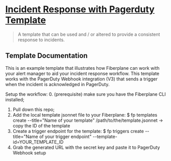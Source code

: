# [Incident Response with Pagerduty Template](./template.jsonnet)

> A template that can be used and / or altered to provide a consistent response to incidents.

## Template Documentation

This is an example template that illustrates how Fiberplane can work with your alert manager to aid your incident response workflow. This template works with the PagerDuty Webhook integration (V3) that sends a trigger when the incident is acknowledged in PagerDuty.

Setup the workflow: 0. (prerequisite) make sure you have the Fiberplane CLI installed;

1. Pull down this repo;
2. Add the local template jsonnet file to your Fiberplane:
   $ fp templates create --title="Name of your template" /path/to/the/template.jsonnet
   -> copy the ID of the template
3. Create a trigger endpoint for the template:
   $ fp triggers create --title="Name of your trigger endpoint" --template-id=YOUR_TEMPLATE_ID
4. Grab the generated URL with the secret key and paste it to PagerDuty Webhook setup
